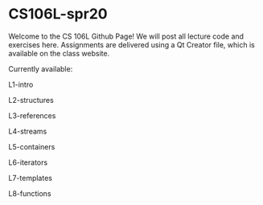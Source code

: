 # CS106L-spr20

Welcome to the CS 106L Github Page!
We will post all lecture code and exercises here. 
Assignments are delivered using a Qt Creator file, which 
is available on the class website.

Currently available:

L1-intro

L2-structures

L3-references

L4-streams

L5-containers

L6-iterators

L7-templates

L8-functions
